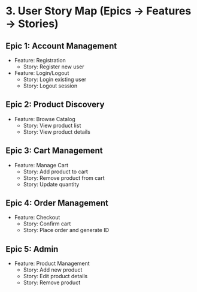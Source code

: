 # 3. User Story Map (Epics → Features → Stories)

## Epic 1: Account Management
  - Feature: Registration
    - Story: Register new user
  - Feature: Login/Logout
    - Story: Login existing user
    - Story: Logout session

## Epic 2: Product Discovery
  - Feature: Browse Catalog
    - Story: View product list
    - Story: View product details

## Epic 3: Cart Management
  - Feature: Manage Cart
    - Story: Add product to cart
    - Story: Remove product from cart
    - Story: Update quantity

## Epic 4: Order Management
  - Feature: Checkout
    - Story: Confirm cart
    - Story: Place order and generate ID

## Epic 5: Admin
  - Feature: Product Management
    - Story: Add new product
    - Story: Edit product details
    - Story: Remove product
